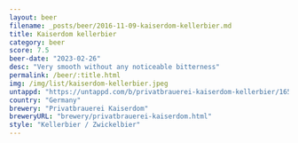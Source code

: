 ```yaml
---
layout: beer
filename: _posts/beer/2016-11-09-kaiserdom-kellerbier.md
title: Kaiserdom kellerbier
category: beer
score: 7.5
beer-date: "2023-02-26"
desc: "Very smooth without any noticeable bitterness"
permalink: /beer/:title.html
img: /img/list/kaiserdom-kellerbier.jpeg
untappd: "https://untappd.com/b/privatbrauerei-kaiserdom-kellerbier/1658"
country: "Germany"
brewery: "Privatbrauerei Kaiserdom"
breweryURL: "brewery/privatbrauerei-kaiserdom.html"
style: "Kellerbier / Zwickelbier"
---
```

